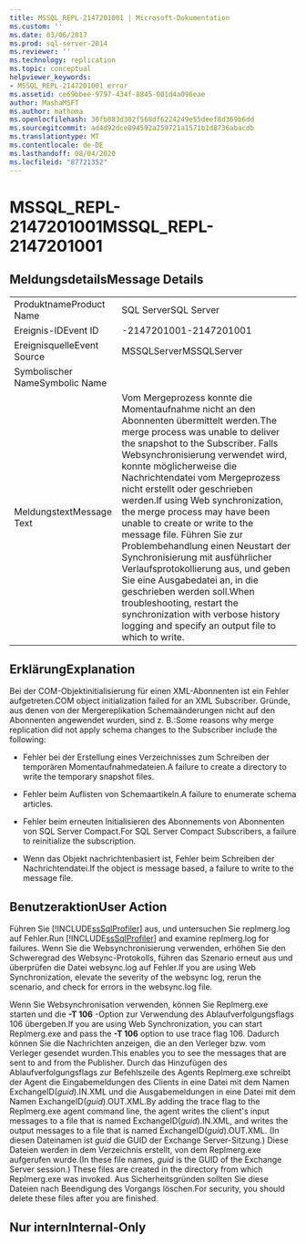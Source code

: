 ```yaml
---
title: MSSQL_REPL-2147201001 | Microsoft-Dokumentation
ms.custom: ''
ms.date: 03/06/2017
ms.prod: sql-server-2014
ms.reviewer: ''
ms.technology: replication
ms.topic: conceptual
helpviewer_keywords:
- MSSQL_REPL-2147201001 error
ms.assetid: ce69bbee-9797-434f-8845-001d4a096eae
author: MashaMSFT
ms.author: mathoma
ms.openlocfilehash: 30fb883d302f568df6224249e55deef8d369b6dd
ms.sourcegitcommit: ad4d92dce894592a259721a1571b1d8736abacdb
ms.translationtype: MT
ms.contentlocale: de-DE
ms.lasthandoff: 08/04/2020
ms.locfileid: "87721352"
---
```

# <a name="mssql_repl-2147201001"></a><span data-ttu-id="97f78-102">MSSQL_REPL-2147201001</span><span class="sxs-lookup"><span data-stu-id="97f78-102">MSSQL_REPL-2147201001</span></span>
    
## <a name="message-details"></a><span data-ttu-id="97f78-103">Meldungsdetails</span><span class="sxs-lookup"><span data-stu-id="97f78-103">Message Details</span></span>  
  
|||  
|-|-|  
|<span data-ttu-id="97f78-104">Produktname</span><span class="sxs-lookup"><span data-stu-id="97f78-104">Product Name</span></span>|<span data-ttu-id="97f78-105">SQL Server</span><span class="sxs-lookup"><span data-stu-id="97f78-105">SQL Server</span></span>|  
|<span data-ttu-id="97f78-106">Ereignis-ID</span><span class="sxs-lookup"><span data-stu-id="97f78-106">Event ID</span></span>|<span data-ttu-id="97f78-107">-2147201001</span><span class="sxs-lookup"><span data-stu-id="97f78-107">-2147201001</span></span>|  
|<span data-ttu-id="97f78-108">Ereignisquelle</span><span class="sxs-lookup"><span data-stu-id="97f78-108">Event Source</span></span>|<span data-ttu-id="97f78-109">MSSQLServer</span><span class="sxs-lookup"><span data-stu-id="97f78-109">MSSQLServer</span></span>|  
|<span data-ttu-id="97f78-110">Symbolischer Name</span><span class="sxs-lookup"><span data-stu-id="97f78-110">Symbolic Name</span></span>||  
|<span data-ttu-id="97f78-111">Meldungstext</span><span class="sxs-lookup"><span data-stu-id="97f78-111">Message Text</span></span>|<span data-ttu-id="97f78-112">Vom Mergeprozess konnte die Momentaufnahme nicht an den Abonnenten übermittelt werden.</span><span class="sxs-lookup"><span data-stu-id="97f78-112">The merge process was unable to deliver the snapshot to the Subscriber.</span></span> <span data-ttu-id="97f78-113">Falls Websynchronisierung verwendet wird, konnte möglicherweise die Nachrichtendatei vom Mergeprozess nicht erstellt oder geschrieben werden.</span><span class="sxs-lookup"><span data-stu-id="97f78-113">If using Web synchronization, the merge process may have been unable to create or write to the message file.</span></span> <span data-ttu-id="97f78-114">Führen Sie zur Problembehandlung einen Neustart der Synchronisierung mit ausführlicher Verlaufsprotokollierung aus, und geben Sie eine Ausgabedatei an, in die geschrieben werden soll.</span><span class="sxs-lookup"><span data-stu-id="97f78-114">When troubleshooting, restart the synchronization with verbose history logging and specify an output file to which to write.</span></span>|  
  
## <a name="explanation"></a><span data-ttu-id="97f78-115">Erklärung</span><span class="sxs-lookup"><span data-stu-id="97f78-115">Explanation</span></span>  
 <span data-ttu-id="97f78-116">Bei der COM-Objektinitialisierung für einen XML-Abonnenten ist ein Fehler aufgetreten.</span><span class="sxs-lookup"><span data-stu-id="97f78-116">COM object initialization failed for an XML Subscriber.</span></span> <span data-ttu-id="97f78-117">Gründe, aus denen von der Mergereplikation Schemaänderungen nicht auf den Abonnenten angewendet wurden, sind z. B.:</span><span class="sxs-lookup"><span data-stu-id="97f78-117">Some reasons why merge replication did not apply schema changes to the Subscriber include the following:</span></span>  
  
-   <span data-ttu-id="97f78-118">Fehler bei der Erstellung eines Verzeichnisses zum Schreiben der temporären Momentaufnahmedateien.</span><span class="sxs-lookup"><span data-stu-id="97f78-118">A failure to create a directory to write the temporary snapshot files.</span></span>  
  
-   <span data-ttu-id="97f78-119">Fehler beim Auflisten von Schemaartikeln.</span><span class="sxs-lookup"><span data-stu-id="97f78-119">A failure to enumerate schema articles.</span></span>  
  
-   <span data-ttu-id="97f78-120">Fehler beim erneuten Initialisieren des Abonnements von Abonnenten von SQL Server Compact.</span><span class="sxs-lookup"><span data-stu-id="97f78-120">For SQL Server Compact Subscribers, a failure to reinitialize the subscription.</span></span>  
  
-   <span data-ttu-id="97f78-121">Wenn das Objekt nachrichtenbasiert ist, Fehler beim Schreiben der Nachrichtendatei.</span><span class="sxs-lookup"><span data-stu-id="97f78-121">If the object is message based, a failure to write to the message file.</span></span>  
  
## <a name="user-action"></a><span data-ttu-id="97f78-122">Benutzeraktion</span><span class="sxs-lookup"><span data-stu-id="97f78-122">User Action</span></span>  
 <span data-ttu-id="97f78-123">Führen Sie [!INCLUDE[ssSqlProfiler](../../includes/sssqlprofiler-md.md)] aus, und untersuchen Sie replmerg.log auf Fehler.</span><span class="sxs-lookup"><span data-stu-id="97f78-123">Run [!INCLUDE[ssSqlProfiler](../../includes/sssqlprofiler-md.md)] and examine replmerg.log for failures.</span></span> <span data-ttu-id="97f78-124">Wenn Sie die Websynchronisierung verwenden, erhöhen Sie den Schweregrad des Websync-Protokolls, führen das Szenario erneut aus und überprüfen die Datei websync.log auf Fehler.</span><span class="sxs-lookup"><span data-stu-id="97f78-124">If you are using Web Synchronization, elevate the severity of the websync log, rerun the scenario, and check for errors in the websync.log file.</span></span>  
  
 <span data-ttu-id="97f78-125">Wenn Sie Websynchronisation verwenden, können Sie Replmerg.exe starten und die **-T 106** -Option zur Verwendung des Ablaufverfolgungsflags 106 übergeben.</span><span class="sxs-lookup"><span data-stu-id="97f78-125">If you are using Web Synchronization, you can start Replmerg.exe and pass the **-T 106** option to use trace flag 106.</span></span> <span data-ttu-id="97f78-126">Dadurch können Sie die Nachrichten anzeigen, die an den Verleger bzw. vom Verleger gesendet wurden.</span><span class="sxs-lookup"><span data-stu-id="97f78-126">This enables you to see the messages that are sent to and from the Publisher.</span></span> <span data-ttu-id="97f78-127">Durch das Hinzufügen des Ablaufverfolgungsflags zur Befehlszeile des Agents Replmerg.exe schreibt der Agent die Eingabemeldungen des Clients in eine Datei mit dem Namen ExchangeID(*guid*).IN.XML und die Ausgabemeldungen in eine Datei mit dem Namen ExchangeID(*guid*).OUT.XML.</span><span class="sxs-lookup"><span data-stu-id="97f78-127">By adding the trace flag to the Replmerg.exe agent command line, the agent writes the client's input messages to a file that is named ExchangeID(*guid*).IN.XML, and writes the output messages to a file that is named ExchangeID(*guid*).OUT.XML.</span></span> <span data-ttu-id="97f78-128">(In diesen Dateinamen ist *guid* die GUID der Exchange Server-Sitzung.) Diese Dateien werden in dem Verzeichnis erstellt, von dem Replmerg.exe aufgerufen wurde.</span><span class="sxs-lookup"><span data-stu-id="97f78-128">(In these file names, *guid* is the GUID of the Exchange Server session.) These files are created in the directory from which Replmerg.exe was invoked.</span></span> <span data-ttu-id="97f78-129">Aus Sicherheitsgründen sollten Sie diese Dateien nach Beendigung des Vorgangs löschen.</span><span class="sxs-lookup"><span data-stu-id="97f78-129">For security, you should delete these files after you are finished.</span></span>  
  
## <a name="internal-only"></a><span data-ttu-id="97f78-130">Nur intern</span><span class="sxs-lookup"><span data-stu-id="97f78-130">Internal-Only</span></span>  
  
